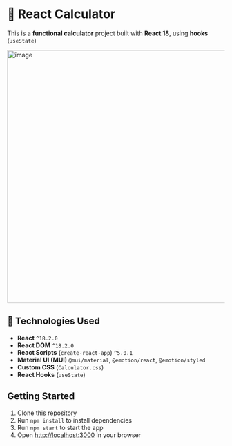 
# 🧮 React Calculator

This is a **functional calculator** project built with **React 18**, using **hooks** (`useState`)

<img width="1345" height="586" alt="image" src="https://github.com/user-attachments/assets/c7f8918f-e5d4-4874-90fe-7a408fa9a9c2" />


## 🚀 Technologies Used

- **React** `^18.2.0`
- **React DOM** `^18.2.0`
- **React Scripts** (`create-react-app`) `^5.0.1`
- **Material UI (MUI)** `@mui/material`, `@emotion/react`, `@emotion/styled`
- **Custom CSS** (`Calculator.css`)
- **React Hooks** (`useState`)

## Getting Started

1. Clone this repository  
2. Run `npm install` to install dependencies  
3. Run `npm start` to start the app  
4. Open [http://localhost:3000](http://localhost:3000) in your browser  
